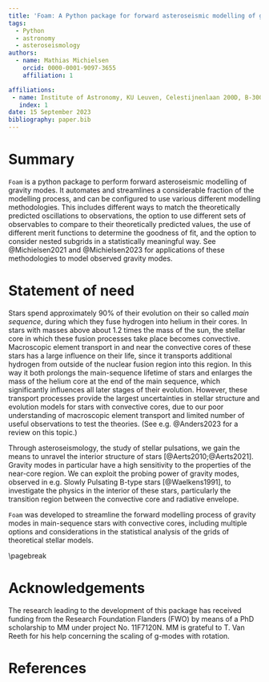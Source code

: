 ```yaml
---
title: 'Foam: A Python package for forward asteroseismic modelling of gravity modes'
tags:
  - Python
  - astronomy
  - asteroseismology
authors:
  - name: Mathias Michielsen
    orcid: 0000-0001-9097-3655
    affiliation: 1 

affiliations:
 - name: Institute of Astronomy, KU Leuven, Celestijnenlaan 200D, B-3001 Leuven, Belgium
   index: 1
date: 15 September 2023
bibliography: paper.bib
---
```


# Summary

`Foam` is a python package to perform forward asteroseismic modelling of gravity modes. It automates and streamlines 
a considerable fraction of the modelling process, and can be configured to use various different modelling methodologies.
This includes different ways to match the theoretically predicted oscillations to observations, 
the option to use different sets of observables to compare to their theoretically predicted values, 
the use of different merit functions to determine the goodness of fit, and the option to consider nested subgrids in a statistically meaningful way.
See @Michielsen2021 and @Michielsen2023 for applications of these methodologies to model observed gravity modes.

# Statement of need

Stars spend approximately 90% of their evolution on their so called *main sequence*, during which they fuse hydrogen into helium in their cores. In stars with masses above about 1.2 times the mass of the sun, the stellar core in which these fusion processes take place becomes convective. Macroscopic element transport in and near the
convective cores of these stars has a large influence on their life, since it transports additional hydrogen from outside of the nuclear fusion region into this region. In this way it both prolongs the main-sequence lifetime of stars and enlarges the mass of the helium core at the end of the main sequence, which significantly influences all later stages of their evolution. 
However, these transport processes provide the largest uncertainties in stellar structure and evolution 
models for stars with convective cores, due to our poor understanding of macroscopic element transport and limited number 
of useful observations to test the theories. (See e.g. @Anders2023 for a review on this topic.)

Through asteroseismology, the study of stellar pulsations, we gain the means to unravel
the interior structure of stars [@Aerts2010;@Aerts2021]. Gravity modes in particular have a high sensitivity to 
the properties of the near-core region. We can exploit the probing power of gravity modes, 
observed in e.g. Slowly Pulsating B-type stars [@Waelkens1991], to investigate the physics in the interior of these stars,
particularly the transition region between the convective core and radiative envelope.

`Foam` was developed to streamline the forward modelling process of gravity modes in main-sequence stars with convective cores, 
including multiple options and considerations in the statistical analysis of the grids of theoretical stellar models.

\pagebreak
# Acknowledgements

The research leading to the development of this package has received funding from the Research
Foundation Flanders (FWO) by means of a PhD scholarship to MM under project No. 11F7120N. MM is grateful to T. Van Reeth for his help concerning the scaling of g-modes with rotation.

# References